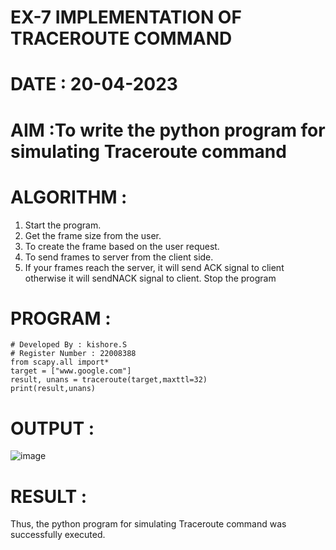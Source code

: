 # EX-7 IMPLEMENTATION OF TRACEROUTE COMMAND

# DATE : 20-04-2023

# AIM :To write the python program for simulating Traceroute command

# ALGORITHM :
1. Start the program.
2. Get the frame size from the user.
3. To create the frame based on the user request.
4. To send frames to server from the client side.
5. If your frames reach the server, it will send ACK signal to client otherwise it will sendNACK signal to client.
Stop the program

# PROGRAM :
```
# Developed By : kishore.S
# Register Number : 22008388
from scapy.all import*
target = ["www.google.com"]
result, unans = traceroute(target,maxttl=32)
print(result,unans)
```
# OUTPUT :
![image](https://github.com/Kishore2o/EX-7/assets/118679883/8794e24e-c5f7-405f-8e05-602937950a74)


# RESULT :

Thus, the python program for simulating Traceroute command was successfully executed.
